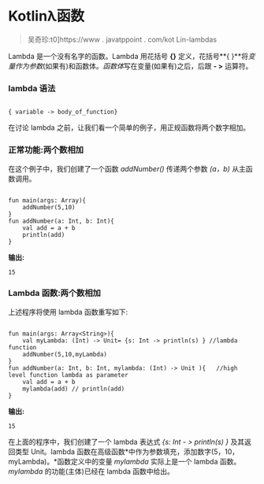 # Kotlinλ函数

> 吴奇珍:t0]https://www . javatppoint . com/kot Lin-lambdas

Lambda 是一个没有名字的函数。Lambda 用花括号 **{}** 定义，花括号**{ }**将*变量作为参数*(如果有)和函数体。*函数体*写在变量(如果有)之后，后跟 **- >** 运算符。

### lambda 语法

```

{ variable -> body_of_function}

```

在讨论 lambda 之前，让我们看一个简单的例子，用正规函数将两个数字相加。

### 正常功能:两个数相加

在这个例子中，我们创建了一个函数 *addNumber()* 传递两个参数 *(a，b)* 从主函数调用。

```

fun main(args: Array){
    addNumber(5,10)
}
fun addNumber(a: Int, b: Int){
    val add = a + b
    println(add)
} 
```

**输出:**

```
15

```

### Lambda 函数:两个数相加

上述程序将使用 lambda 函数重写如下:

```

fun main(args: Array<String>){
    val myLambda: (Int) -> Unit= {s: Int -> println(s) } //lambda function
    addNumber(5,10,myLambda)
}
fun addNumber(a: Int, b: Int, mylambda: (Int) -> Unit ){   //high level function lambda as parameter
    val add = a + b
    mylambda(add) // println(add)
}

```

**输出:**

```
15

```

在上面的程序中，我们创建了一个 lambda 表达式 *{s: Int - > println(s) }* 及其返回类型 Unit。lambda 函数在高级函数*中作为参数填充，添加数字(5，10，myLambda)。*函数定义中的变量 *mylambda* 实际上是一个 lambda 函数。 *mylambda* 的功能(主体)已经在 lambda 函数中给出。